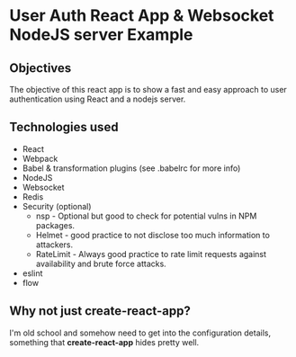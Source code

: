 # User Auth React App & Websocket NodeJS server Example #

## Objectives ##
The objective of this react app is to show a fast and easy approach to user authentication using React and a nodejs server.

## Technologies used ##
* React
* Webpack
* Babel & transformation plugins (see .babelrc for more info)
* NodeJS
* Websocket
* Redis
* Security (optional)
  * nsp - Optional but good to check for potential vulns in NPM packages.
  * Helmet - good practice to not disclose too much information to attackers.
  * RateLimit - Always good practice to rate limit requests against availability and brute force attacks.
* eslint
* flow

## Why not just create-react-app? ##
I'm old school and somehow need to get into the configuration details, something that **create-react-app** hides pretty well.
